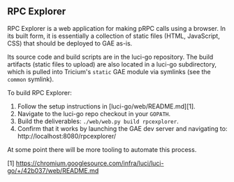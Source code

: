 RPC Explorer
------------

RPC Explorer is a web application for making pRPC calls using a browser.
In its built form, it is essentially a collection of static files (HTML,
JavaScript, CSS) that should be deployed to GAE as-is.

Its source code and build scripts are in the luci-go repository. The build
artifacts (static files to upload) are also located in a luci-go subdirectory,
which is pulled into Tricium's `static` GAE module via symlinks (see the
`common` symlink).

To build RPC Explorer:

1. Follow the setup instructions in [luci-go/web/README.md][1].
2. Navigate to the luci-go repo checkout in your `GOPATH`.
3. Build the deliverables: `./web/web.py build rpcexplorer`.
4. Confirm that it works by launching the GAE dev server and navigating to:
   http://localhost:8080/rpcexplorer/

At some point there will be more tooling to automate this process.

[1] https://chromium.googlesource.com/infra/luci/luci-go/+/42b037/web/README.md
